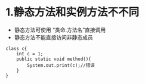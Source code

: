 # 1.静态方法和实例方法不不同
-  静态方法可使用 “类命.方法名”直接调用
-  静态方法不能直接访问非静态成员
```
class c{
	int c = 1;
	public static void method(){
		System.out.print(c);//错误
	}
}
```
